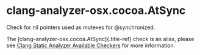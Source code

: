 # clang-analyzer-osx.cocoa.AtSync

Check for nil pointers used as mutexes for \@synchronized.

The [clang-analyzer-osx.cocoa.AtSync]{.title-ref} check is an alias,
please see [Clang Static Analyzer Available
Checkers](https://clang.llvm.org/docs/analyzer/checkers.html#osx-cocoa-atsync)
for more information.
